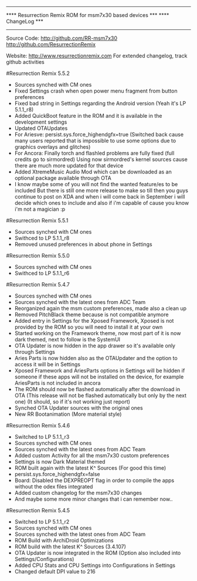 **********************************************************
****  Resurrection Remix ROM for msm7x30 based devices ***
****                   ChangeLog		       ***
**********************************************************

  Source Code: http://github.com/RR-msm7x30
	       http://github.com/ResurrectionRemix

  Website: http://www.resurrectionremix.com
  For extended changelog, track github activities

#Resurrection Remix 5.5.2

- Sources synched with CM ones
- Fixed Settings crash when open power menu fragment from button preferences
- Fixed bad string in Settings regarding the Android version (Yeah it's LP 5.1.1_r8)
- Added QuickBoot feature in the ROM and it is available in the development settings
- Updated OTAUpdates
- For Ariesve: persist.sys.force_highendgfx=true (Switched back cause many users reported that is impossible to use some options due to graphics 		       overlays and glitches)
- For Ancora: Finally torch and flashled problems are fully fixed (full credits go to sirmordred)
	      Using now sirmordred's kernel sources cause there are much more updated for that device  
- Added XtremeMusic Audio Mod which can be downloaded as an optional package available through OTA
- I know maybe some of you will not find the wanted feature/es to be included 
  But there is still one more release to make so till then you guys continue
  to post on XDA and when i will come back in September i will decide which ones 
  to include and also if i'm capable of cause you know i'm not a magician :p   

#Resurrection Remix 5.5.1

- Sources synched with CM ones
- Swithced to LP 5.1.1_r8
- Removed unused preferences in about phone in Settings  

#Resurrection Remix 5.5.0

- Sources synched with CM ones
- Swithced to LP 5.1.1_r6 

#Resurrection Remix 5.4.7

- Sources synched with CM ones
- Sources synched with the latest ones from ADC Team
- Reorganized again the msm custom preferences, made also a clean up
- Removed PitchBlack theme because is not compatible anymore
- Added entry in Settings for the Xposed Framework, Xposed is not provided by the ROM so you will need to install it at your own
- Started working on the Framework theme, now most part of it is now dark themed, next to follow is the SystemUI
- OTA Updater is now hidden in the app drawer so it's available only through Settings
- Aries Parts is now hidden also as the OTAUpdater and the option to access it will be in Settings
- Xposed Framework and AriesParts options in Settings will be hidden if someone if these apps will not be installed on the device, for example AriesParts is not included in ancora
- The ROM should now be flashed automatically after the download in OTA (This release will not be flashed automatically but only by the next one) (It should, so if it's not working just report)
- Synched OTA Updater sources with the original ones
- New RR Bootanimation (More material style)

#Resurrection Remix 5.4.6

- Switched to LP 5.1.1_r3
- Sources synched with CM ones
- Sources synched with the latest ones from ADC Team
- Added custom Activity for all the msm7x30 custom preferences
- Settings is now Dark Material themed
- ROM built again with the latest K^ Sources (For good this time)
- persist.sys.force_highendgfx=false
- Board: Disabled the DEXPREOPT flag in order to compile the apps without the odex files integrated
- Added custom changelog for the msm7x30 changes
- And maybe some more minor changes that i can remember now..


#Resurrection Remix 5.4.5

- Switched to LP 5.1.1_r2
- Sources synched with CM ones
- Sources synched with the latest ones from ADC Team
- ROM Build with ArchiDroid Optimizations
- ROM build with the latest K^ Sources (3.4.107)
- OTA Updater is now integrated in the ROM (Option also included into Settings/Configurations)
- Added CPU Stats and CPU Settings into Configurations in Settings
- Changed default DPI value to 216
